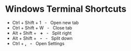 # Windows Terminal Shortcuts

- Ctrl + Shift + 1 &nbsp; - &nbsp; Open new tab
- Ctrl + Shift + W &nbsp; - &nbsp; Close tab
- Alt + Shift + &nbsp; **+** &nbsp; - &nbsp; Split right
- Alt + Shift + &nbsp; **-** &nbsp; - &nbsp; Split down
- Ctrl + **,** &nbsp; **-** &nbsp; Open Settings

